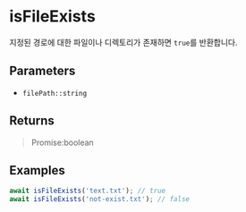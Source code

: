 # isFileExists <Lang js dart />

<NodeRequired ko />

지정된 경로에 대한 파일이나 디렉토리가 존재하면 `true`를 반환합니다.

## Parameters

- `filePath::string`

## Returns

> Promise:boolean

## Examples

```javascript
await isFileExists('text.txt'); // true
await isFileExists('not-exist.txt'); // false
```
